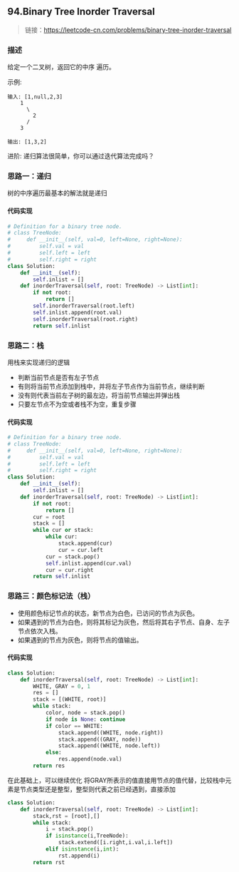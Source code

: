 ## 94.Binary Tree Inorder Traversal
>链接：https://leetcode-cn.com/problems/binary-tree-inorder-traversal

### 描述
给定一个二叉树，返回它的中序 遍历。

示例:
```shell
输入: [1,null,2,3]
    1
      \
        2
      /
    3

输出: [1,3,2]
```
进阶: 递归算法很简单，你可以通过迭代算法完成吗？

### 思路一：递归
树的中序遍历最基本的解法就是递归
#### 代码实现
```python
# Definition for a binary tree node.
# class TreeNode:
#     def __init__(self, val=0, left=None, right=None):
#         self.val = val
#         self.left = left
#         self.right = right
class Solution:
    def __init__(self):
        self.inlist = []
    def inorderTraversal(self, root: TreeNode) -> List[int]:
        if not root:
            return []
        self.inorderTraversal(root.left)
        self.inlist.append(root.val)
        self.inorderTraversal(root.right)
        return self.inlist
```

### 思路二：栈
用栈来实现递归的逻辑
- 判断当前节点是否有左子节点
- 有则将当前节点添加到栈中，并将左子节点作为当前节点，继续判断
- 没有则代表当前左子树的最左边，将当前节点输出并弹出栈
- 只要左节点不为空或者栈不为空，重复步骤

#### 代码实现
```python
# Definition for a binary tree node.
# class TreeNode:
#     def __init__(self, val=0, left=None, right=None):
#         self.val = val
#         self.left = left
#         self.right = right
class Solution:
    def __init__(self):
        self.inlist = []
    def inorderTraversal(self, root: TreeNode) -> List[int]:
        if not root:
            return []
        cur = root
        stack = []
        while cur or stack:
            while cur:
                stack.append(cur)
                cur = cur.left
            cur = stack.pop()
            self.inlist.append(cur.val)
            cur = cur.right
        return self.inlist
```

### 思路三：颜色标记法（栈）
- 使用颜色标记节点的状态，新节点为白色，已访问的节点为灰色。
- 如果遇到的节点为白色，则将其标记为灰色，然后将其右子节点、自身、左子节点依次入栈。
- 如果遇到的节点为灰色，则将节点的值输出。

#### 代码实现
```python
class Solution:
    def inorderTraversal(self, root: TreeNode) -> List[int]:
        WHITE, GRAY = 0, 1
        res = []
        stack = [(WHITE, root)]
        while stack:
            color, node = stack.pop()
            if node is None: continue
            if color == WHITE:
                stack.append((WHITE, node.right))
                stack.append((GRAY, node))
                stack.append((WHITE, node.left))
            else:
                res.append(node.val)
        return res
```
在此基础上，可以继续优化
将GRAY所表示的值直接用节点的值代替，比较栈中元素是节点类型还是整型，整型则代表之前已经遇到，直接添加
```python
class Solution:
    def inorderTraversal(self, root: TreeNode) -> List[int]:
        stack,rst = [root],[]
        while stack:
            i = stack.pop()
            if isinstance(i,TreeNode):
                stack.extend([i.right,i.val,i.left])
            elif isinstance(i,int):
                rst.append(i)
        return rst
```



